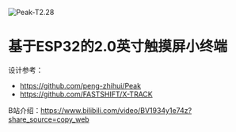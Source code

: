 ![Peak-T2.28](README.assets/Peak-T2.28.png)

# 基于ESP32的2.0英寸触摸屏小终端

设计参考：

- https://github.com/peng-zhihui/Peak
- https://github.com/FASTSHIFT/X-TRACK

B站介绍：https://www.bilibili.com/video/BV1934y1e74z?share_source=copy_web


